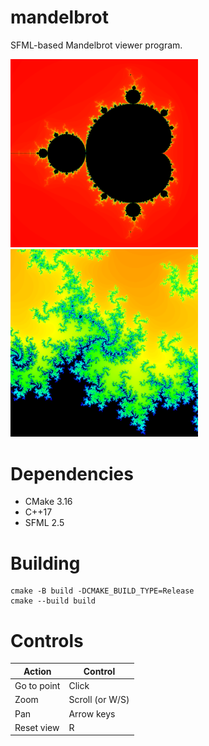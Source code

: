 # mandelbrot

SFML-based Mandelbrot viewer program.

<p float="middle">
    <img src="docs/mandelbrot.png" width="300"/>
    <img src="docs/zoomed.png"     width="300"/>
</p>

# Dependencies
 * CMake 3.16
 * C++17
 * SFML 2.5

# Building

```
cmake -B build -DCMAKE_BUILD_TYPE=Release
cmake --build build
```

# Controls

| Action      | Control         |
| ----------- | --------------- |
| Go to point | Click           |
| Zoom        | Scroll (or W/S) |
| Pan         | Arrow keys      |
| Reset view  | R               |
